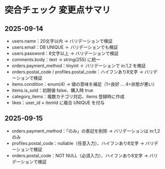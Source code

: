 # 突合チェック 変更点サマリ

## 2025-09-14
- users.name：20文字以内 → バリデーションで検証
- users.email：DB UNIQUE ＋ バリデーションでも検証
- users.password：8文字以上 → バリデーションで検証
- comments.body：text → string(255) に統一
- orders.payment_method：tinyint ＋ バリデーションで in:1,2 を検証
- orders.postal_code / profiles.postal_code：ハイフンあり8文字 → バリデーションで検証
- items.condition：enum(4) → 値の意味を補足（1=良好 … 4=状態が悪い）
- items.is_sold：初期値 false、購入時 true
- category_items：複数カテゴリ対応、items 登録時に作成
- likes：user_id × itemId に複合 UNIQUE を付与

## 2025-09-15
- orders.payment_method：「のみ」の表記を削除 → バリデーションは in:1,2 のみ
- profiles.postal_code：nullable（任意入力）、ハイフンあり8文字 → バリデーションで検証
- orders.postal_code：NOT NULL（必須入力）、ハイフンあり8文字 → バリデーションで検証
